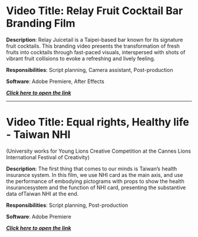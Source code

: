 # Video Title: Relay Fruit Cocktail Bar Branding Film
**Description**: Relay Juicetail is a Taipei-based bar known for its signature fruit cocktails. This branding video presents the transformation of fresh fruits into cocktails through fast-paced visuals, interspersed with shots of vibrant fruit collisions to evoke a refreshing and lively feeling.

**Responsibilities**: Script planning, Camera assistant, Post-production

**Software**: Adobe Premiere, After Effects

***[Click here to open the link](https://en.blinkfilm.net/cf?wix-vod-video-id=ed03f989f54445b389250cd1aab89567&wix-vod-comp-id=comp-jwakmty5)***

_____
# Video Title: Equal rights, Healthy life - Taiwan NHI 
(University works for Young Lions Creative Competition at the Cannes Lions International Festival of Creativity)

**Description**: The first thing that comes to our minds is Taiwan’s health insurance system. In this film, we use NHI card as the main axis, and use the performance of embodying pictograms with props to show the health insurancesystem and the function of NHI card, presenting the substantive data ofTaiwan NHI at the end.

**Responsibilities**: Script planning, Post-production

**Software**: Adobe Premiere

***[Click here to open the link](https://www.youtube.com/watch?v=M76kegqwdoc&list=LL&index=4&t=2s)***

